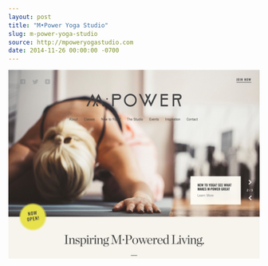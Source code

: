 ```yaml
---
layout: post 
title: "M•Power Yoga Studio"
slug: m-power-yoga-studio
source: http://mpoweryogastudio.com
date: 2014-11-26 00:00:00 -0700
---
```


<img src="/screenshots/m-power-yoga-studio.jpg">
